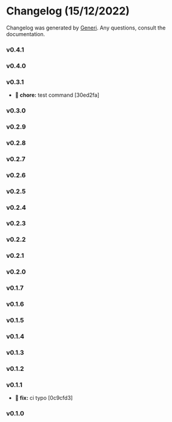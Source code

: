# Changelog (15/12/2022)

Changelog was generated by [Generi](https://github.com/betterwrite/generi). Any questions, consult the documentation.

### v0.4.1


### v0.4.0


### v0.3.1

* **🚧 chore:** test command [30ed2fa]

### v0.3.0


### v0.2.9


### v0.2.8


### v0.2.7


### v0.2.6


### v0.2.5


### v0.2.4


### v0.2.3


### v0.2.2


### v0.2.1


### v0.2.0


### v0.1.7


### v0.1.6


### v0.1.5


### v0.1.4


### v0.1.3


### v0.1.2


### v0.1.1

* **🔧 fix:** ci typo [0c9cfd3]

### v0.1.0

